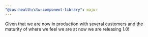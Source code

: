 ```yaml
---
"@zus-health/ctw-component-library": major
---
```


Given that we are now in production with several customers and the maturity of where we feel we are at now we are releasing 1.0!
